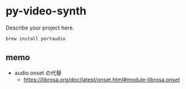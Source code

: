 # py-video-synth

Describe your project here.

```bash
brew install portaudio
```


## memo

- audio.onset の代替
    - https://librosa.org/doc/latest/onset.html#module-librosa.onset
